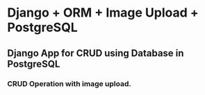 # Django + ORM + Image Upload + PostgreSQL

## Django App for CRUD using Database in PostgreSQL

### CRUD Operation with image upload.
